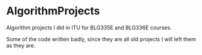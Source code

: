 # AlgorithmProjects
Algorithm projects I did in ITU for BLG335E and BLG336E courses.

Some of the code written badly, since they are all old projects I will left them as they are.
